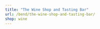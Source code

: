 ```yaml
---
title: "The Wine Shop and Tasting Bar"
url: /bend/the-wine-shop-and-tasting-bar/
shop: wine
---
```

